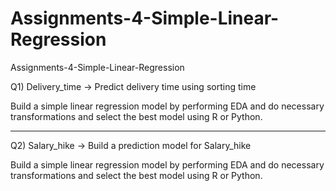 # Assignments-4-Simple-Linear-Regression
Assignments-4-Simple-Linear-Regression

Q1) Delivery_time -> Predict delivery time using sorting time 

Build a simple linear regression model by performing EDA and do necessary transformations and select the best model using R or Python.

------------------------------------------------------------

Q2) Salary_hike -> Build a prediction model for Salary_hike


Build a simple linear regression model by performing EDA and do necessary transformations and select the best model using R or Python.
